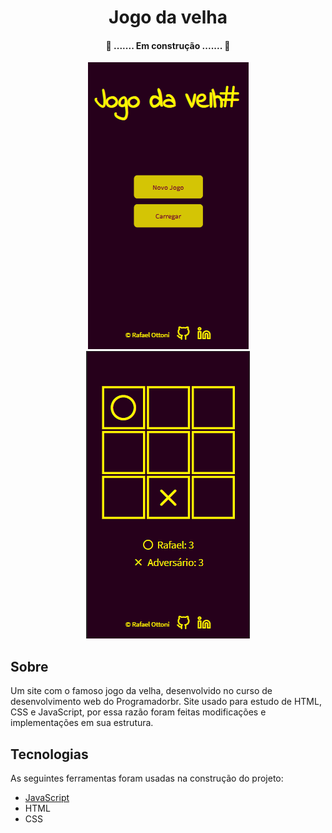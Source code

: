 <h1 align="center">Jogo da velha</h1>

<h4 align="center"> 
	🚧  ....... Em construção .......  🚧
</h4>

<p align="center" float="left">
  <img src="./assets/readme/site (1).png" />
  <img src="./assets/readme/site (2).png"  />
</p>

## Sobre

Um site com o famoso jogo da velha, desenvolvido no curso de desenvolvimento web do Programadorbr. Site usado para estudo de HTML, CSS e JavaScript, por essa razão foram feitas modificações e implementações em sua estrutura.

## Tecnologias

As seguintes ferramentas foram usadas na construção do projeto:

- [JavaScript](https://www.javascript.com/)
- HTML
- CSS
